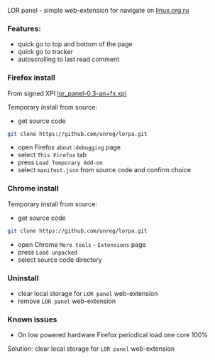 LOR panel - simple web-extension for navigate on [linux.org.ru](https://linux.org.ru)

### Features:
* quick go to top and bottom of the page
* quick go to tracker
* autoscrolling to last read comment

### Firefox install

From signed XPI [lor_panel-0.3-an+fx.xpi](https://github.com/unreg/lorpa/releases/download/release/lor_panel-0.3-an+fx.xpi)

Temporary install from source:
* get source code
```sh
git clone https://github.com/unreg/lorpa.git
```
* open Firefox `about:debugging` page
* select `This Firefox` tab
* press `Load Temporary Add-on`
* select `manifest.json` from source code and confirm choice


### Chrome install

Temporary install from source:
* get source code
```sh
git clone https://github.com/unreg/lorpa.git
```
* open Chrome `More tools` - `Extensions` page
* press `Load unpacked`
* select source code directory

### Uninstall

* clear local storage for `LOR panel` web-extension
* remove `LOR panel` web-extension

### Known issues

* On low powered hardware Firefox periodical load one core 100%

Solution: clear local storage for `LOR panel` web-extension
